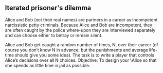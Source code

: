 ## Iterated prisoner's dilemma

Alice and Bob (not their real names) are partners in a career as incompetent narcissistic petty criminals. Because Alice and Bob are incompetent, they are often caught by the police where-upon they are interviewed separately and can choose either to betray or remain silent.

Alice and Bob get caught a random number of times, N, over their career (of course you don’t know N in advance, but the punishments and average life-time should give you some idea). The task is to write a player that controls Alice’s decisions over all N choices. Objective: To design your \Alice so that she spends as little time in jail as possible.
